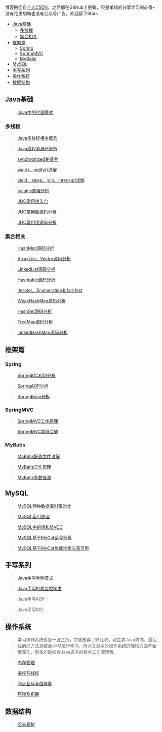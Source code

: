 博客搬迁自[个人CSDN](https://blog.csdn.net/weixin_43184769)，之后都在GitHub上更新，只是单纯的分享学习的心得~  没有花里胡哨也没有公众号广告，欢迎留下Star~


* [Java基础](#java%E5%9F%BA%E7%A1%80)
  * [多线程](#%E5%A4%9A%E7%BA%BF%E7%A8%8B)
  * [集合相关](#%E9%9B%86%E5%90%88%E7%9B%B8%E5%85%B3)
* [框架篇](#%E6%A1%86%E6%9E%B6%E7%AF%87)
  * [Spring](#spring)
  * [SpringMVC](#springmvc)
  * [MyBatis](#mybatis)
* [MySQL](#mysql)
* [手写系列](#%E6%89%8B%E5%86%99%E7%B3%BB%E5%88%97)
* [操作系统](#%E6%93%8D%E4%BD%9C%E7%B3%BB%E7%BB%9F)
* [数据结构](#%E6%95%B0%E6%8D%AE%E7%BB%93%E6%9E%84)

## Java基础
> [Java中的代理模式](https://github.com/Coder999z/Java-Notes/blob/master/docs/java/Java中的代理模式.md)

### 多线程
> [Java多线程相关概念](https://github.com/Coder999z/Java-Notes/blob/master/docs/java/Java多线程相关概念.md)

> [Java线程池源码分析](https://github.com/Coder999z/Java-Notes/blob/master/docs/java/Java线程池源码分析.md)

> [synchronized关键字](https://github.com/Coder999z/Java-Notes/blob/master/docs/java/synchronized关键字.md)

> [wait()、notify()详解](https://github.com/Coder999z/Java-Notes/blob/master/docs/java/synchronized2.md)

> [yield、sleep、join、interrupt详解](https://github.com/Coder999z/Java-Notes/blob/master/docs/java/synchronized3.md)

> [volatile原理分析](https://github.com/Coder999z/Java-Notes/blob/master/docs/java/volatile原理分析.md)

> [JUC常用锁入门](https://github.com/Coder999z/Java-Notes/blob/master/docs/java/JUC锁入门.md)

> [JUC常用锁源码分析](https://github.com/Coder999z/Java-Notes/blob/master/docs/java/JUC锁源码分析.md)

> [JUC常用锁源码分析](https://github.com/Coder999z/Java-Notes/blob/master/docs/java/JUC锁源码分析.md)

### 集合相关
> [HashMap源码分析](https://github.com/Coder999z/Java-Notes/blob/master/docs/java/HashMap源码.md)

> [ArrayList、Vector源码分析](https://github.com/Coder999z/Java-Notes/blob/master/docs/java/ArrayList、Vector源码分析.md)

> [LinkedList源码分析](https://github.com/Coder999z/Java-Notes/blob/master/docs/java/LinkedList源码解析.md)

> [Hashtable源码分析](https://github.com/Coder999z/Java-Notes/blob/master/docs/java/Hashtable源码分析.md)

> [Iterator、Enumeration和fail-fast](https://github.com/Coder999z/Java-Notes/blob/master/docs/java/Iterator、Enumeration和fail-fast.md)

> [WeakHashMap源码分析](https://github.com/Coder999z/Java-Notes/blob/master/docs/java/WeakHashMap源码分析.md)

> [HashSet源码分析](https://github.com/Coder999z/Java-Notes/blob/master/docs/java/HashSet源码分析.md)

> [TreeMap源码分析](https://github.com/Coder999z/Java-Notes/blob/master/docs/java/TreeMap源码分析.md)

> [LinkedHashMap源码分析](https://github.com/Coder999z/Java-Notes/blob/master/docs/java/LinkedHashMap源码分析.md)

## 框架篇
### Spring
> [SpringIOC和DI分析](https://github.com/Coder999z/Java-Notes/blob/master/docs/framework/spring/SpringIOC和DI原理分析.md)

> [SpringAOP分析](https://github.com/Coder999z/Java-Notes/blob/master/docs/framework/spring/SpringAOP分析.md)

> [SpringBean分析](https://github.com/Coder999z/Java-Notes/blob/master/docs/framework/spring/SpringBean分析.md)

### SpringMVC

> [SpringMVC工作原理](https://github.com/Coder999z/Java-Notes/blob/master/docs/framework/spring/SpringMVC工作原理.md)

> [SpringMVC常用注解](https://github.com/Coder999z/Java-Notes/blob/master/docs/framework/spring/SpringMVC常用注解.md)

### MyBatis
> [MyBatis配置文件详解](https://github.com/Coder999z/Java-Notes/blob/master/docs/framework/mybatis/MyBatis配置文件详解.md)

> [MyBatis工作原理](https://github.com/Coder999z/Java-Notes/blob/master/docs/framework/mybatis/MyBatis工作原理.md)

> [MyBatis多数据源](https://github.com/Coder999z/Java-Notes/blob/master/docs/framework/mybatis/MyBatis多数据源.md)


## MySQL
> [MySQL两种数据库引擎对比](https://github.com/Coder999z/Java-Notes/blob/master/docs/java/mysql/引擎对比.md)

> [MySQL索引原理](https://github.com/Coder999z/Java-Notes/blob/master/docs/java/mysql/MySQL索引原理.md)

> [MySQL中的锁和MVCC](https://github.com/Coder999z/Java-Notes/blob/master/docs/java/mysql/锁和MVCC.md)

> [MySQL基于MyCat读写分离](https://github.com/Coder999z/Java-Notes/blob/master/docs/java/mysql/读写分离.md)

> [MySQL基于MyCat负载均衡与高可用](https://github.com/Coder999z/Java-Notes/blob/master/docs/java/mysql/负载均衡.md)


## 手写系列 
> [Java手写单例模式](https://github.com/Coder999z/Java-Notes/blob/master/docs/java/Java手写单例模式.md)

> [Java手写机票监控爬虫](https://github.com/Coder999z/Java-Notes/blob/master/docs/java/机票.md)

> Java手写AOP

> Java手写IOC
## 操作系统

> 学习操作系统也是一波三折，中途放弃了好几次，我主攻Java方向，最后找到的方法是结合JVM进行学习，所以文章中对操作系统的理论方面不会很深入，更多的是结合Java语言的特点去加深理解。

> [内存管理](https://github.com/Coder999z/Java-Notes/blob/master/docs/os/%E6%93%8D%E4%BD%9C%E7%B3%BB%E7%BB%9F%E4%B9%8B%E5%86%85%E5%AD%98.md)
 
> [进程与线程](https://github.com/Coder999z/Java-Notes/blob/master/docs/os/操作系统之进程.md)
 
> [同步互斥与信号量](https://github.com/Coder999z/Java-Notes/blob/master/docs/os/操作系统之同步与信号量.md)

> [死锁及拓展](https://github.com/Coder999z/Java-Notes/blob/master/docs/os/死锁.md)
## 数据结构
> [哈夫曼树](https://github.com/Coder999z/Java-Notes/blob/master/docs/datastructure/哈夫曼树.md)